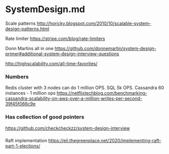 # SystemDesign.md

Scale patterns
http://horicky.blogspot.com/2010/10/scalable-system-design-patterns.html

Rate limiter
https://stripe.com/blog/rate-limiters

Donn Martins all in one
https://github.com/donnemartin/system-design-primer#additional-system-design-interview-questions

http://highscalability.com/all-time-favorites/

### Numbers
Redis cluster with 3 nodes can do 1 million OPS.
SQL 5k OPS.
Cassandra 60 instances - 1 million ops
https://netflixtechblog.com/benchmarking-cassandra-scalability-on-aws-over-a-million-writes-per-second-39f45f066c9e


### Has collection of good pointers
https://github.com/checkcheckzz/system-design-interview

###
Raft implementation
https://eli.thegreenplace.net/2020/implementing-raft-part-1-elections/
